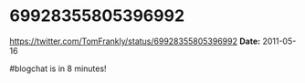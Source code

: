 # 69928355805396992
https://twitter.com/TomFrankly/status/69928355805396992
**Date:** 2011-05-16

#blogchat is in 8 minutes!
